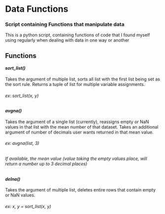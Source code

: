 # Data Functions
### Script containing Functions that manipulate data
This is a python script, containing functions of code that I found myself using
regularly when dealing with data in one way or another

## Functions
#### *sort_list()*
Takes the argument of multiple list, sorts all list with the first list being set as the sort rule.
Returns a tuple of list for multiple variable assignments.
###### ex: sort_list(x, y)

#### *avgna()*
Takes the argument of a single list (currently), reassigns empty or NaN values in that list with
the mean number of that dataset. Takes an additional argument of number of decimals user wants
returned in that mean value.
###### ex: avgna(list, 3)
###### If available, the mean value (value taking the empty values place, will return a number up to 3 decimal places)

#### *delna()*
Takes the argument of multiple list, deletes entire rows that contain empty or NaN values.
###### ex: x, y = sort_list(x, y)
